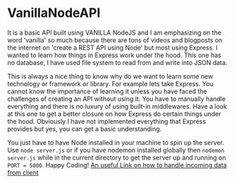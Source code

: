 # VanillaNodeAPI
It is a basic API built using VANILLA NodeJS and I am emphasizing on the word 'vanilla' so much because there are tons of videos and blogposts on the internet on 'create a REST API using Node' but most using Express. I wanted to learn how things in Express work under the hood. This one has no database, I have used file system to read from and write into JSON data.

This is always a nice thing to know why do we want to learn some new technology or framework or library. For example lets take Express. You cannot know the importance of learning it unless you have faced the challenges of creating an API without using it. You have to manually handle everything and there is no luxury of using built-in middlewares. Have a look at this one to get a better closure on how Express do certain things under the hood. Obviously I have not implemented everything that Express provides but yes, you can get a basic understanding.

You just have to have Node installed in your machine to spin up the server. Use ``` node server.js ``` or if you have nodemon installed globally then ``` nodemon server.js ``` while in the current directory to get the server up and running on ``` PORT = 5000 ```. Happy Coding!
[An useful Link on how to handle incoming data from client](https://nodejs.org/en/knowledge/HTTP/servers/how-to-read-POST-data/)
